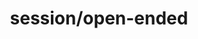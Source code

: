 ---
title: session/open-ended
layout: genome-project/gene
planted: 2023-11-05 15:47:41
tended: 2023-11-05 15:47:41
status: seedling
---